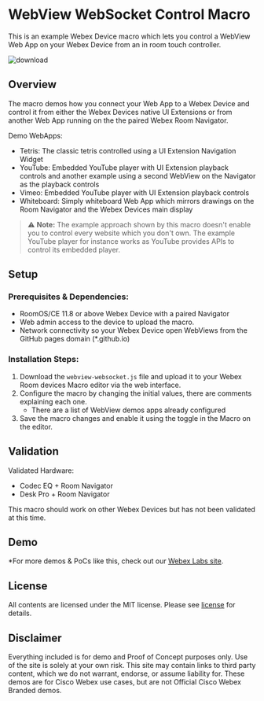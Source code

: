 # WebView WebSocket Control Macro

This is an example Webex Device macro which lets you control a WebView Web App on your Webex Device from an in room touch controller.

![download](https://github.com/wxsd-sales/webview-websocket-control-macro/assets/21026209/c6822c1a-4800-4a1c-9c41-b6bab9511a23)


## Overview

The macro demos how you connect your Web App to a Webex Device and control it from either the Webex Devices native UI Extensions or from another Web App running on the the paired Webex Room Navigator.

Demo WebApps:

* Tetris: The classic tetris controlled using a UI Extension Navigation Widget
* YouTube: Embedded YouTube player with UI Extension playback controls and another example using a second WebView on the Navigator as the playback controls
* Vimeo: Embedded YouTube player with UI Extension playback controls
* Whiteboard: Simply whiteboard Web App which mirrors drawings on the Room Navigator and the Webex Devices main display

> :warning: **Note:**
> The example approach shown by this macro doesn't enable you to control every website which you don't own. The example YouTube player for instance works as YouTube provides APIs to control its embedded player.


## Setup

### Prerequisites & Dependencies: 

- RoomOS/CE 11.8 or above Webex Device with a paired Navigator
- Web admin access to the device to upload the macro.
- Network connectivity so your Webex Device open WebViews from the GitHub pages domain (*.github.io)

### Installation Steps:

1. Download the ``webview-websocket.js`` file and upload it to your Webex Room devices Macro editor via the web interface.
2. Configure the macro by changing the initial values, there are comments explaining each one.
    - There are a list of WebView demos apps already configured
3. Save the macro changes and enable it using the toggle in the Macro on the editor.


## Validation

Validated Hardware:

* Codec EQ + Room Navigator
* Desk Pro + Room Navigator

This macro should work on other Webex Devices but has not been validated at this time.

## Demo

*For more demos & PoCs like this, check out our [Webex Labs site](https://collabtoolbox.cisco.com/webex-labs).

## License

All contents are licensed under the MIT license. Please see [license](LICENSE) for details.

## Disclaimer

Everything included is for demo and Proof of Concept purposes only. Use of the site is solely at your own risk. This site may contain links to third party content, which we do not warrant, endorse, or assume liability for. These demos are for Cisco Webex use cases, but are not Official Cisco Webex Branded demos.
